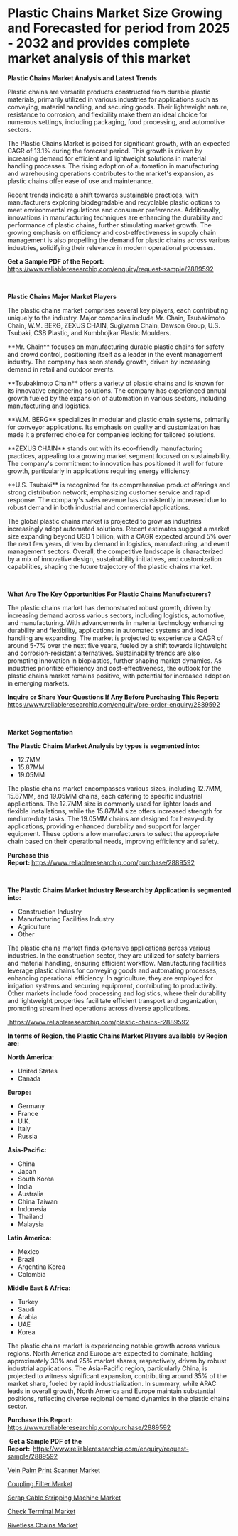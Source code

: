 <p><h1>Plastic Chains Market Size Growing and Forecasted for period from 2025 - 2032 and provides complete market analysis of this market</h1></p><p><strong>Plastic Chains Market Analysis and Latest Trends</strong></p>
<p><p>Plastic chains are versatile products constructed from durable plastic materials, primarily utilized in various industries for applications such as conveying, material handling, and securing goods. Their lightweight nature, resistance to corrosion, and flexibility make them an ideal choice for numerous settings, including packaging, food processing, and automotive sectors.</p><p>The Plastic Chains Market is poised for significant growth, with an expected CAGR of 13.1% during the forecast period. This growth is driven by increasing demand for efficient and lightweight solutions in material handling processes. The rising adoption of automation in manufacturing and warehousing operations contributes to the market's expansion, as plastic chains offer ease of use and maintenance.</p><p>Recent trends indicate a shift towards sustainable practices, with manufacturers exploring biodegradable and recyclable plastic options to meet environmental regulations and consumer preferences. Additionally, innovations in manufacturing techniques are enhancing the durability and performance of plastic chains, further stimulating market growth. The growing emphasis on efficiency and cost-effectiveness in supply chain management is also propelling the demand for plastic chains across various industries, solidifying their relevance in modern operational processes.</p></p>
<p><strong>Get a Sample PDF of the Report:&nbsp;</strong> <a href="https://www.reliableresearchiq.com/enquiry/request-sample/2889592?utm_campaign=1876&utm_medium=2&utm_source=Github&utm_content=ia&utm_term=14032025&utm_id=plastic-chains">https://www.reliableresearchiq.com/enquiry/request-sample/2889592</a></p>
<p>&nbsp;</p>
<p><strong>Plastic Chains Major Market Players</strong></p>
<p><p>The plastic chains market comprises several key players, each contributing uniquely to the industry. Major companies include Mr. Chain, Tsubakimoto Chain, W.M. BERG, ZEXUS CHAIN, Sugiyama Chain, Dawson Group, U.S. Tsubaki, CSB Plastic, and Kumbhojkar Plastic Moulders.</p><p>**Mr. Chain** focuses on manufacturing durable plastic chains for safety and crowd control, positioning itself as a leader in the event management industry. The company has seen steady growth, driven by increasing demand in retail and outdoor events. </p><p>**Tsubakimoto Chain** offers a variety of plastic chains and is known for its innovative engineering solutions. The company has experienced annual growth fueled by the expansion of automation in various sectors, including manufacturing and logistics.</p><p>**W.M. BERG** specializes in modular and plastic chain systems, primarily for conveyor applications. Its emphasis on quality and customization has made it a preferred choice for companies looking for tailored solutions. </p><p>**ZEXUS CHAIN** stands out with its eco-friendly manufacturing practices, appealing to a growing market segment focused on sustainability. The company's commitment to innovation has positioned it well for future growth, particularly in applications requiring energy efficiency.</p><p>**U.S. Tsubaki** is recognized for its comprehensive product offerings and strong distribution network, emphasizing customer service and rapid response. The company's sales revenue has consistently increased due to robust demand in both industrial and commercial applications.</p><p>The global plastic chains market is projected to grow as industries increasingly adopt automated solutions. Recent estimates suggest a market size expanding beyond USD 1 billion, with a CAGR expected around 5% over the next few years, driven by demand in logistics, manufacturing, and event management sectors. Overall, the competitive landscape is characterized by a mix of innovative design, sustainability initiatives, and customization capabilities, shaping the future trajectory of the plastic chains market.</p></p>
<p>&nbsp;</p>
<p><strong>What Are The Key Opportunities For Plastic Chains Manufacturers?</strong></p>
<p><p>The plastic chains market has demonstrated robust growth, driven by increasing demand across various sectors, including logistics, automotive, and manufacturing. With advancements in material technology enhancing durability and flexibility, applications in automated systems and load handling are expanding. The market is projected to experience a CAGR of around 5-7% over the next five years, fueled by a shift towards lightweight and corrosion-resistant alternatives. Sustainability trends are also prompting innovation in bioplastics, further shaping market dynamics. As industries prioritize efficiency and cost-effectiveness, the outlook for the plastic chains market remains positive, with potential for increased adoption in emerging markets.</p></p>
<p><strong>Inquire or Share Your Questions If Any Before Purchasing This Report:</strong> <a href="https://www.reliableresearchiq.com/enquiry/pre-order-enquiry/2889592?utm_campaign=1876&utm_medium=2&utm_source=Github&utm_content=ia&utm_term=14032025&utm_id=plastic-chains">https://www.reliableresearchiq.com/enquiry/pre-order-enquiry/2889592</a></p>
<p>&nbsp;</p>
<p><strong>Market Segmentation</strong></p>
<p><strong>The Plastic Chains Market Analysis by types is segmented into:</strong></p>
<p><ul><li>12.7MM</li><li>15.87MM</li><li>19.05MM</li></ul></p>
<p><p>The plastic chains market encompasses various sizes, including 12.7MM, 15.87MM, and 19.05MM chains, each catering to specific industrial applications. The 12.7MM size is commonly used for lighter loads and flexible installations, while the 15.87MM size offers increased strength for medium-duty tasks. The 19.05MM chains are designed for heavy-duty applications, providing enhanced durability and support for larger equipment. These options allow manufacturers to select the appropriate chain based on their operational needs, improving efficiency and safety.</p></p>
<p><strong>Purchase this Report:&nbsp;</strong><a href="https://www.reliableresearchiq.com/purchase/2889592?utm_campaign=1876&utm_medium=2&utm_source=Github&utm_content=ia&utm_term=14032025&utm_id=plastic-chains">https://www.reliableresearchiq.com/purchase/2889592</a></p>
<p>&nbsp;</p>
<p><strong>The Plastic Chains Market Industry Research by Application is segmented into:</strong></p>
<p><ul><li>Construction Industry</li><li>Manufacturing Facilities Industry</li><li>Agriculture</li><li>Other</li></ul></p>
<p><p>The plastic chains market finds extensive applications across various industries. In the construction sector, they are utilized for safety barriers and material handling, ensuring efficient workflow. Manufacturing facilities leverage plastic chains for conveying goods and automating processes, enhancing operational efficiency. In agriculture, they are employed for irrigation systems and securing equipment, contributing to productivity. Other markets include food processing and logistics, where their durability and lightweight properties facilitate efficient transport and organization, promoting streamlined operations across diverse applications.</p></p>
<p><a href="https://www.reliableresearchiq.com/plastic-chains-r2889592?utm_campaign=1876&utm_medium=2&utm_source=Github&utm_content=ia&utm_term=14032025&utm_id=plastic-chains">&nbsp;https://www.reliableresearchiq.com/plastic-chains-r2889592</a></p>
<p><strong>In terms of Region, the Plastic Chains Market Players available by Region are:</strong></p>
<p>
    <p> <strong> North America: </strong>
        <ul>
            <li>United States</li>
            <li>Canada</li>
        </ul>
        </p> 
    <p> <strong> Europe: </strong>
        <ul>
            <li>Germany</li>
            <li>France</li>
            <li>U.K.</li>
            <li>Italy</li>
            <li>Russia</li>
        </ul>
        </p> 
    <p> <strong> Asia-Pacific: </strong>
        <ul>
            <li>China</li>
            <li>Japan</li>
            <li>South Korea</li>
            <li>India</li>
            <li>Australia</li>
            <li>China Taiwan</li>
            <li>Indonesia</li>
            <li>Thailand</li>
            <li>Malaysia</li>
        </ul>
        </p> 
    <p> <strong> Latin America: </strong>
        <ul>
            <li>Mexico</li>
            <li>Brazil</li>
            <li>Argentina Korea</li>
            <li>Colombia</li>
        </ul>
        </p> 
    <p> <strong> Middle East & Africa: </strong>
        <ul>
            <li>Turkey</li>
            <li>Saudi</li>
            <li>Arabia</li>
            <li>UAE</li>
            <li>Korea</li>
        </ul>
    </p>
    </p>
<p><p>The plastic chains market is experiencing notable growth across various regions. North America and Europe are expected to dominate, holding approximately 30% and 25% market shares, respectively, driven by robust industrial applications. The Asia-Pacific region, particularly China, is projected to witness significant expansion, contributing around 35% of the market share, fueled by rapid industrialization. In summary, while APAC leads in overall growth, North America and Europe maintain substantial positions, reflecting diverse regional demand dynamics in the plastic chains sector.</p></p>
<p><strong>Purchase this Report: </strong><a href="https://www.reliableresearchiq.com/purchase/2889592?utm_campaign=1876&utm_medium=2&utm_source=Github&utm_content=ia&utm_term=14032025&utm_id=plastic-chains">https://www.reliableresearchiq.com/purchase/2889592</a></p>
<p>&nbsp;<strong>Get a Sample PDF of the Report:&nbsp;&nbsp;</strong><a href="https://www.reliableresearchiq.com/enquiry/request-sample/2889592?utm_campaign=1876&utm_medium=2&utm_source=Github&utm_content=ia&utm_term=14032025&utm_id=plastic-chains">https://www.reliableresearchiq.com/enquiry/request-sample/2889592</a></p>
<p><strong></strong></p>
<p><p><a href="https://github.com/burnicndole/Market-Research-Report-List-1/blob/main/vein-palm-print-scanner-market.md?utm_campaign=1876&utm_medium=2&utm_source=Github&utm_content=ia&utm_term=14032025&utm_id=plastic-chains">Vein Palm Print Scanner Market</a></p><p><a href="https://github.com/rutupueyed/Market-Research-Report-List-1/blob/main/coupling-filter-market.md?utm_campaign=1876&utm_medium=2&utm_source=Github&utm_content=ia&utm_term=14032025&utm_id=plastic-chains">Coupling Filter Market</a></p><p><a href="https://github.com/cevzarvargem/Market-Research-Report-List-1/blob/main/scrap-cable-stripping-machine-market.md?utm_campaign=1876&utm_medium=2&utm_source=Github&utm_content=ia&utm_term=14032025&utm_id=plastic-chains">Scrap Cable Stripping Machine Market</a></p><p><a href="https://github.com/navodfetiya/Market-Research-Report-List-1/blob/main/check-terminal-market.md?utm_campaign=1876&utm_medium=2&utm_source=Github&utm_content=ia&utm_term=14032025&utm_id=plastic-chains">Check Terminal Market</a></p><p><a href="https://github.com/doganaqev/Market-Research-Report-List-1/blob/main/rivetless-chains-market.md?utm_campaign=1876&utm_medium=2&utm_source=Github&utm_content=ia&utm_term=14032025&utm_id=plastic-chains">Rivetless Chains Market</a></p></p>